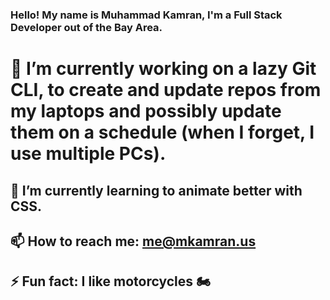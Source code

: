 ### Hello! My name is Muhammad Kamran, I'm a Full Stack Developer out of the Bay Area.


# 🔭 I’m currently working on a lazy Git CLI, to create and update repos from my laptops and possibly update them on a schedule (when I forget, I use multiple PCs).
## 🌱 I’m currently learning to animate better with CSS.
## 📫 How to reach me: me@mkamran.us
## ⚡ Fun fact: I like motorcycles 🏍

<!--
**mkamran67/mkamran67** is a ✨ _special_ ✨ repository because its `README.md` (this file) appears on your GitHub profile.




